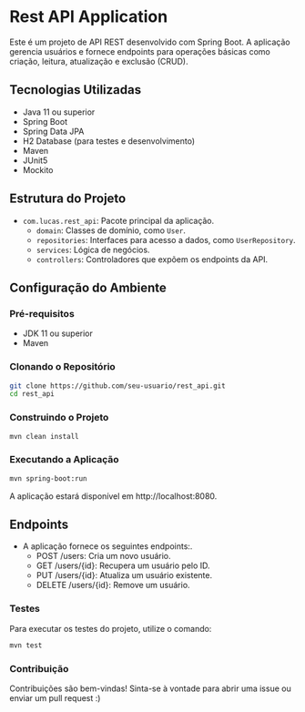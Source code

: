 # Rest API Application

Este é um projeto de API REST desenvolvido com Spring Boot. A aplicação gerencia usuários e fornece endpoints para operações básicas como criação, leitura, atualização e exclusão (CRUD).

## Tecnologias Utilizadas

- Java 11 ou superior
- Spring Boot
- Spring Data JPA
- H2 Database (para testes e desenvolvimento)
- Maven
- JUnit5
- Mockito

## Estrutura do Projeto

- `com.lucas.rest_api`: Pacote principal da aplicação.
    - `domain`: Classes de domínio, como `User`.
    - `repositories`: Interfaces para acesso a dados, como `UserRepository`.
    - `services`: Lógica de negócios.
    - `controllers`: Controladores que expõem os endpoints da API.

## Configuração do Ambiente

### Pré-requisitos

- JDK 11 ou superior
- Maven


### Clonando o Repositório

```bash
git clone https://github.com/seu-usuario/rest_api.git
cd rest_api
```

### Construindo o Projeto

```bash
mvn clean install
```

### Executando a Aplicação

```bash
mvn spring-boot:run
```
A aplicação estará disponível em http://localhost:8080.

## Endpoints

- A aplicação fornece os seguintes endpoints:.
    - POST /users: Cria um novo usuário.
    -  GET /users/{id}: Recupera um usuário pelo ID.
    -  PUT /users/{id}: Atualiza um usuário existente.
    -  DELETE /users/{id}: Remove um usuário.

### Testes
Para executar os testes do projeto, utilize o comando:
```bash
mvn test
```

### Contribuição
Contribuições são bem-vindas! Sinta-se à vontade para abrir uma issue ou enviar um pull request :)